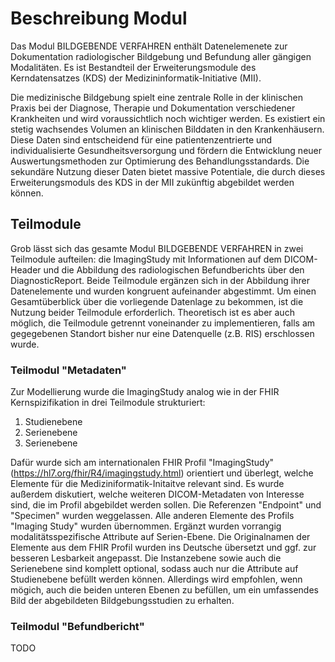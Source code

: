# Beschreibung Modul 

Das Modul BILDGEBENDE VERFAHREN enthält Datenelemenete zur Dokumentation radiologischer Bildgebung und Befundung aller gängigen Modalitäten. Es ist Bestandteil der Erweiterungsmodule des Kerndatensatzes (KDS) der Medizininformatik-Initiative (MII).

Die medizinische Bildgebung spielt eine zentrale Rolle in der klinischen Praxis bei der Diagnose, Therapie und Dokumentation verschiedener Krankheiten und wird voraussichtlich noch wichtiger werden. Es existiert ein stetig wachsendes Volumen an klinischen Bilddaten in den Krankenhäusern. Diese Daten sind entscheidend für eine patientenzentrierte und individualisierte Gesundheitsversorgung und fördern die Entwicklung neuer Auswertungsmethoden zur Optimierung des Behandlungsstandards. Die sekundäre Nutzung dieser Daten bietet massive Potentiale, die durch dieses Erweiterungsmoduls des KDS in der MII zukünftig abgebildet werden können. 

## Teilmodule

Grob lässt sich das gesamte Modul BILDGEBENDE VERFAHREN in zwei Teilmodule aufteilen: die ImagingStudy mit Informationen auf dem DICOM-Header und die Abbildung des radiologischen Befundberichts über den DiagnosticReport.
Beide Teilmodule ergänzen sich in der Abbildung ihrer Datenelemente und wurden kongruent aufeinander abgestimmt.
Um einen Gesamtüberblick über die vorliegende Datenlage zu bekommen, ist die Nutzung beider Teilmodule erforderlich. Theoretisch ist es aber auch möglich, die Teilmodule getrennt voneinander zu implementieren, falls am gegegebenen Standort bisher nur eine Datenquelle (z.B. RIS) erschlossen wurde.

### Teilmodul "Metadaten"

Zur Modellierung wurde die ImagingStudy analog wie in der FHIR Kernspizifikation in drei Teilmodule strukturiert:
1. Studienebene
2. Serienebene
3. Serienebene

Dafür wurde sich am internationalen FHIR Profil "ImagingStudy" (https://hl7.org/fhir/R4/imagingstudy.html) orientiert und überlegt, welche Elemente für die Mediziniformatik-Initaitve relevant sind. Es wurde außerdem diskutiert, welche weiteren DICOM-Metadaten von Interesse sind, die im Profil abgebildet werden sollen.
Die Referenzen "Endpoint" und "Specimen" wurden weggelassen. Alle anderen Elemente des Profils "Imaging Study" wurden übernommen. Ergänzt wurden vorrangig modalitätsspezifische Attribute auf Serien-Ebene.
Die Originalnamen der Elemente aus dem FHIR Profil wurden ins Deutsche übersetzt und ggf. zur besseren Lesbarkeit angepasst. Die Instanzebene sowie auch die Serienebene sind komplett optional, sodass auch nur die Attribute auf Studienebene befüllt werden können. Allerdings wird empfohlen, wenn mögich, auch die beiden unteren Ebenen zu befüllen, um ein umfassendes Bild der abgebildeten Bildgebungsstudien zu erhalten.

### Teilmodul "Befundbericht"

TODO
